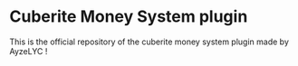 # Cuberite Money System plugin

This is the official repository of the cuberite money system plugin made by AyzeLYC !
